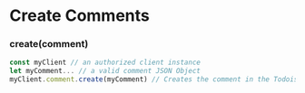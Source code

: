 # Create Comments

### create(comment) <a href="createcomment" id="createcomment"></a>

```javascript
const myClient // an authorized client instance
let myComment... // a valid comment JSON Object
myClient.comment.create(myComment) // Creates the comment in the Todoist Servers
```
